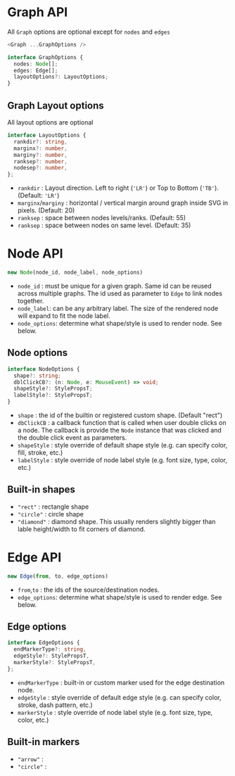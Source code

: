 # Graph API

All `Graph` options are optional except for `nodes` and `edges`


```typescript
<Graph ...GraphOptions />
```

```typescript
interface GraphOptions {
  nodes: Node[];
  edges: Edge[];
  layoutOptions?: LayoutOptions;
}
```

## Graph Layout options
All layout options are optional

```typescript
interface LayoutOptions {
  rankdir?: string,
  marginx?: number,
  marginy?: number,
  ranksep?: number,
  nodesep?: number,
};
```
* `rankdir` : Layout direction.  Left to right (`'LR'`) or Top to Bottom (`'TB'`). (Default: `'LR'`)
* `marginx`/`marginy` : horizontal / vertical margin around graph inside SVG in pixels. (Default: 20)
* `ranksep` : space between nodes levels/ranks. (Default: 55)
* `ranksep` : space between nodes on same level. (Default: 35)

# Node API
```typescript
new Node(node_id, node_label, node_options)
```
* `node_id` : must be unique for a given graph.  Same id can be reused across multiple graphs.  The id used as parameter to `Edge` to link nodes together.
* `node_label`: can be any arbitrary label.  The size of the rendered node will expand to fit the node label.
* `node_options`: determine what shape/style is used to render node.  See below.

## Node options
```typescript
interface NodeOptions {
  shape?: string;
  dblClickCB?: (n: Node, e: MouseEvent) => void;
  shapeStyle?: StylePropsT;
  labelStyle?: StylePropsT;
}
```
* `shape` : the id of the builtin or registered custom shape. (Default "rect")
* `dbClickCB` : a callback function that is called when user double clicks on a node. The callback is provide the `Node` instance that was clicked and the double click event as parameters.
* `shapeStyle` : style override of default shape style (e.g. can specify color, fill, stroke, etc.)
* `labelStyle` : style override of node label style (e.g. font size, type, color, etc.)

## Built-in shapes
* `"rect"` : rectangle shape
* `"circle"` : circle shape
* `"diamond"` : diamond shape.  This usually renders slightly bigger than lable height/width to fit corners of diamond.


# Edge API
```typescript
new Edge(from, to, edge_options)
```
* `from`,`to` : the ids of the source/destination nodes.
* `edge_options`: determine what shape/style is used to render edge.  See below.

## Edge options
```typescript
interface EdgeOptions {
  endMarkerType?: string,
  edgeStyle?: StylePropsT,
  markerStyle?: StylePropsT,
};
```
* `endMarkerType` : built-in or custom marker used for the edge destination node.
* `edgeStyle` : style override of default edge style (e.g. can specify color, stroke, dash pattern, etc.)
* `markerStyle` : style override of node label style (e.g. font size, type, color, etc.)

## Built-in markers
* `"arrow"` : 
* `"circle"` : 
